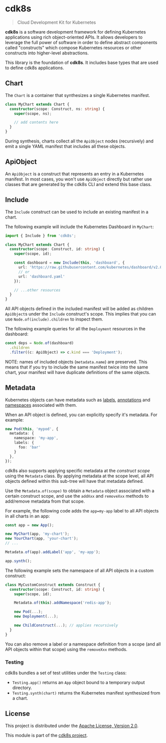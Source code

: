 # cdk8s

> Cloud Development Kit for Kubernetes

**cdk8s** is a software development framework for defining Kubernetes
applications using rich object-oriented APIs. It allows developers to leverage
the full power of software in order to define abstract components called
"constructs" which compose Kubernetes resources or other constructs into
higher-level abstractions.

This library is the foundation of **cdk8s**. It includes base types that are
used to define cdk8s applications.

## Chart

The `Chart` is a container that synthesizes a single Kubernetes manifest.

```ts
class MyChart extends Chart {
  constructor(scope: Construct, ns: string) {
    super(scope, ns);

    // add contents here
  }
}
```

During synthesis, charts collect all the `ApiObject` nodes (recursively) and
emit a single YAML manifest that includes all these objects.

## ApiObject

An `ApiObject` is a construct that represents an entry in a Kubernetes manifest.
In most cases, you won't use `ApiObject` directly but rather use classes that
are generated by the cdk8s CLI and extend this base class.


## Include

The `Include` construct can be used to include an existing manifest in a chart.

The following example will include the Kubernetes Dashboard in `MyChart`:

```ts
import { Include } from 'cdk8s';

class MyChart extends Chart {
  constructor(scope: Construct, id: string) {
    super(scope, id);

    const dashboard = new Include(this, 'dashboard', {
      url: 'https://raw.githubusercontent.com/kubernetes/dashboard/v2.0.0/aio/deploy/recommended.yaml',
      // or
      url: 'dashboard.yaml'
    });

    // ...other resources
  }
}
```

All API objects defined in the included manifest will be added as children
`ApiObject`s under the `Include` construct's scope. This implies that you can
use `Node.of(include).children` to inspect them.

The following example queries for all the `Deployment` resources in the
dashboard:

```ts
const deps = Node.of(dashboard)
  .children
  .filter((c: ApiObject) => c.kind === 'Deployment');
```

NOTE: names of included objects (`metadata.name`) are preserved. This means that
if you try to include the same manifest twice into the same chart, your manifest
will have duplicate definitions of the same objects.

## Metadata

Kubernetes objects can have metadata such as [labels], [annotations] and
[namespaces] associated with them.

[labels]: (https://kubernetes.io/docs/concepts/overview/working-with-objects/labels/)
[annotations]: (https://kubernetes.io/docs/concepts/overview/working-with-objects/annotations/)
[namespaces]: (https://kubernetes.io/docs/concepts/overview/working-with-objects/namespaces/)

When an API object is defined, you can explicitly specify it's metadata. For example:

```ts
new Pod(this, 'mypod', {
  metadata: {
    namespace: 'my-app',
    labels: {
      foo: 'bar'
    }
  },
});
```

cdk8s also supports applying specific metadata at the *construct scope* using
the `Metadata` class. By applying metadata at the scope level, all API objects
defined within this sub-tree will have that metadata defined.

Use the `Metadata.of(scope)` to obtain a `Metadata` object associated with a
certain construct scope, and use the `addXxx` and `removeXxx` methods to
add/remove metadata from that scope.

For example, the following code adds the `app=my-app` label to all API objects
in all charts in an app:

```ts
const app = new App();

new MyChart(app, 'my-chart');
new YourChart(app, 'your-chart');
// ...

Metadata.of(app).addLabel('app', 'my-app');

app.synth();
```

The following example sets the namespace of all API objects in a custom construct:

```ts
class MyCustomConstruct extends Construct {
  constructor(scope: Construct, id: string) {
    super(scope, id);

    Metadata.of(this).addNamespace('redis-app');

    new Pod(...);
    new Deployment(...);

    new ChildConstruct(...); // applies recursively
  }
}
```

You can also remove a label or a namespace definition from a scope (and all API
objects within that scope) using the `removeXxx` methods.

### Testing

cdk8s bundles a set of test utilities under the `Testing` class:

* `Testing.app()` returns an `App` object bound to a temporary output directory.
* `Testing.synth(chart)` returns the Kubernetes manifest synthesized from a
  chart.



## License

This project is distributed under the [Apache License, Version 2.0](./LICENSE).

This module is part of the [cdk8s project](https://github.com/awslabs/cdk8s).
